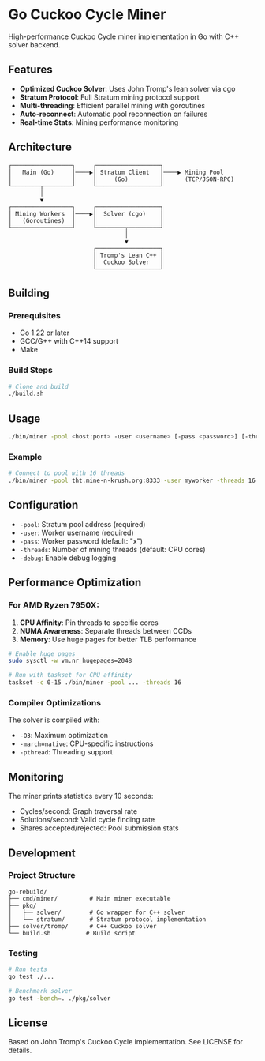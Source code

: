 # Go Cuckoo Cycle Miner

High-performance Cuckoo Cycle miner implementation in Go with C++ solver backend.

## Features

- **Optimized Cuckoo Solver**: Uses John Tromp's lean solver via cgo
- **Stratum Protocol**: Full Stratum mining protocol support
- **Multi-threading**: Efficient parallel mining with goroutines
- **Auto-reconnect**: Automatic pool reconnection on failures
- **Real-time Stats**: Mining performance monitoring

## Architecture

```
┌─────────────────┐     ┌──────────────────┐
│   Main (Go)     │────▶│ Stratum Client   │────▶ Mining Pool
│                 │     │     (Go)         │      (TCP/JSON-RPC)
└────────┬────────┘     └──────────────────┘
         │
         ▼
┌─────────────────┐     ┌──────────────────┐
│ Mining Workers  │────▶│  Solver (cgo)    │
│   (Goroutines)  │     │                  │
└─────────────────┘     └────────┬─────────┘
                                 │
                                 ▼
                        ┌──────────────────┐
                        │ Tromp's Lean C++ │
                        │  Cuckoo Solver   │
                        └──────────────────┘
```

## Building

### Prerequisites

- Go 1.22 or later
- GCC/G++ with C++14 support
- Make

### Build Steps

```bash
# Clone and build
./build.sh
```

## Usage

```bash
./bin/miner -pool <host:port> -user <username> [-pass <password>] [-threads <n>]
```

### Example

```bash
# Connect to pool with 16 threads
./bin/miner -pool tht.mine-n-krush.org:8333 -user myworker -threads 16
```

## Configuration

- `-pool`: Stratum pool address (required)
- `-user`: Worker username (required)  
- `-pass`: Worker password (default: "x")
- `-threads`: Number of mining threads (default: CPU cores)
- `-debug`: Enable debug logging

## Performance Optimization

### For AMD Ryzen 7950X:

1. **CPU Affinity**: Pin threads to specific cores
2. **NUMA Awareness**: Separate threads between CCDs
3. **Memory**: Use huge pages for better TLB performance

```bash
# Enable huge pages
sudo sysctl -w vm.nr_hugepages=2048

# Run with taskset for CPU affinity
taskset -c 0-15 ./bin/miner -pool ... -threads 16
```

### Compiler Optimizations

The solver is compiled with:
- `-O3`: Maximum optimization
- `-march=native`: CPU-specific instructions
- `-pthread`: Threading support

## Monitoring

The miner prints statistics every 10 seconds:
- Cycles/second: Graph traversal rate
- Solutions/second: Valid cycle finding rate
- Shares accepted/rejected: Pool submission stats

## Development

### Project Structure

```
go-rebuild/
├── cmd/miner/         # Main miner executable
├── pkg/
│   ├── solver/        # Go wrapper for C++ solver
│   └── stratum/       # Stratum protocol implementation
├── solver/tromp/      # C++ Cuckoo solver
└── build.sh          # Build script
```

### Testing

```bash
# Run tests
go test ./...

# Benchmark solver
go test -bench=. ./pkg/solver
```

## License

Based on John Tromp's Cuckoo Cycle implementation.
See LICENSE for details.
